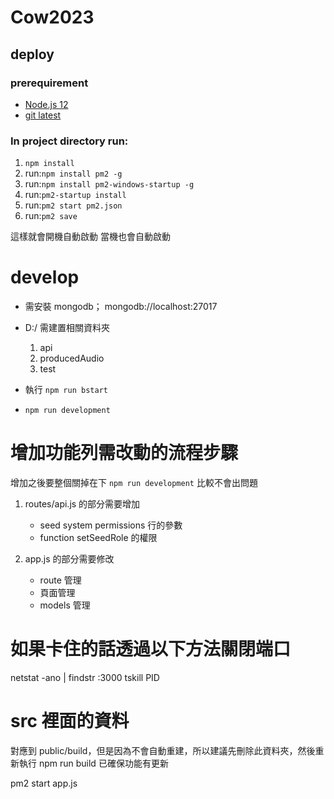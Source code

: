 # Cow2023
## deploy
### prerequirement
* [Node.js 12](https://nodejs.org/dist/v12.18.3/node-v12.18.3-x64.msi)
* [git latest](https://git-scm.com/download/win)
### In project directory run:
1. ```npm install```
2. run:```npm install pm2 -g```
3. run:```npm install pm2-windows-startup -g```
4. run:```pm2-startup install```
5. run:```pm2 start pm2.json```
6. run:```pm2 save```

這樣就會開機自動啟動 當機也會自動啟動

# develop
- 需安裝 mongodb； mongodb://localhost:27017 
- D:/ 需建置相關資料夾
    1. api 
    2. producedAudio
    3. test    

- 執行 `npm run bstart`
- `npm run development`


# 增加功能列需改動的流程步驟
增加之後要整個關掉在下 `npm run development` 比較不會出問題

1. routes/api.js 的部分需要增加 
    - seed system permissions 行的參數
    - function setSeedRole 的權限

2. app.js 的部分需要修改
    - route 管理
    - 頁面管理
    - models 管理

# 如果卡住的話透過以下方法關閉端口
netstat -ano | findstr :3000
tskill PID

# src 裡面的資料
對應到 public/build，但是因為不會自動重建，所以建議先刪除此資料夾，然後重新執行
npm run build 已確保功能有更新

pm2 start app.js
